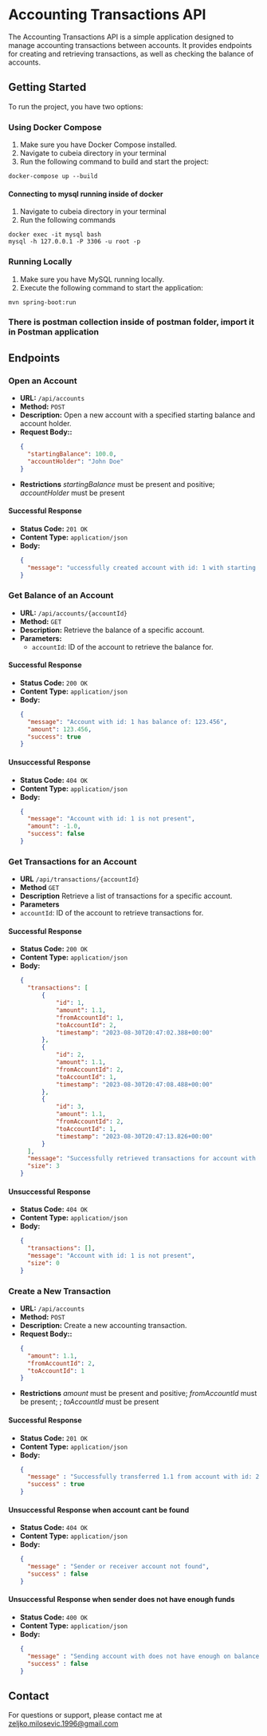 # Accounting Transactions API

The Accounting Transactions API is a simple application designed to manage accounting transactions between accounts. It provides endpoints for creating and retrieving transactions, as well as checking the balance of accounts.

## Getting Started

To run the project, you have two options:

### Using Docker Compose

1. Make sure you have Docker Compose installed.
2. Navigate to cubeia directory in your terminal
3. Run the following command to build and start the project:

```console
docker-compose up --build 
```

#### Connecting to mysql running inside of docker
1. Navigate to cubeia directory in your terminal
2. Run the following commands

```console
docker exec -it mysql bash
mysql -h 127.0.0.1 -P 3306 -u root -p 
```

### Running Locally

1. Make sure you have MySQL running locally.
2. Execute the following command to start the application:

```console
mvn spring-boot:run 
```

### There is postman collection inside of postman folder, import it in Postman application

## Endpoints

### Open an Account

- **URL:** `/api/accounts`
- **Method:** `POST`
- **Description:** Open a new account with a specified starting balance and account holder.
- **Request Body::**
  ```json
  {
    "startingBalance": 100.0,
    "accountHolder": "John Doe"
  }
  ``` 
- **Restrictions** *startingBalance* must be present and positive; *accountHolder* must be present

#### Successful Response

- **Status Code:** `201 OK`
- **Content Type:** `application/json`
- **Body:**
  ```json
  {
    "message": "uccessfully created account with id: 1 with starting amount: 123.456"
  }
  ```

### Get Balance of an Account

- **URL:** `/api/accounts/{accountId}`
- **Method:** `GET`
- **Description:** Retrieve the balance of a specific account.
- **Parameters:**
    - `accountId`: ID of the account to retrieve the balance for.

#### Successful Response

- **Status Code:** `200 OK`
- **Content Type:** `application/json`
- **Body:**
  ```json
  {
    "message": "Account with id: 1 has balance of: 123.456",
    "amount": 123.456,
    "success": true
  }


#### Unsuccessful Response

- **Status Code:** `404 OK`
- **Content Type:** `application/json`
- **Body:**
  ```json
  {
    "message": "Account with id: 1 is not present",
    "amount": -1.0,
    "success": false
  }

### Get Transactions for an Account

- **URL** `/api/transactions/{accountId}`
- **Method** `GET`
- **Description** Retrieve a list of transactions for a specific account.
- **Parameters**
- `accountId`: ID of the account to retrieve transactions for.

#### Successful Response

- **Status Code:** `200 OK`
- **Content Type:** `application/json`
- **Body:**
  ```json
  {
    "transactions": [
        {
            "id": 1,
            "amount": 1.1,
            "fromAccountId": 1,
            "toAccountId": 2,
            "timestamp": "2023-08-30T20:47:02.388+00:00"
        },
        {
            "id": 2,
            "amount": 1.1,
            "fromAccountId": 2,
            "toAccountId": 1,
            "timestamp": "2023-08-30T20:47:08.488+00:00"
        },
        {
            "id": 3,
            "amount": 1.1,
            "fromAccountId": 2,
            "toAccountId": 1,
            "timestamp": "2023-08-30T20:47:13.826+00:00"
        }
    ],
    "message": "Successfully retrieved transactions for account with id: 1",
    "size": 3
  }
#### Unsuccessful Response

- **Status Code:** `404 OK`
- **Content Type:** `application/json`
- **Body:**
  ```json
  {
    "transactions": [],
    "message": "Account with id: 1 is not present",
    "size": 0
  }

### Create a New Transaction

- **URL:** `/api/accounts`
- **Method:** `POST`
- **Description:** Create a new accounting transaction.
- **Request Body::**
  ```json
  {
    "amount": 1.1,
    "fromAccountId": 2,
    "toAccountId": 1
  }
  ```
- **Restrictions** *amount* must be present and positive; *fromAccountId* must be present; ; *toAccountId* must be present

#### Successful Response

- **Status Code:** `201 OK`
- **Content Type:** `application/json`
- **Body:**
  ```json
  {
    "message" : "Successfully transferred 1.1 from account with id: 2 to account with id: 1 with transaction id: 1",
    "success" : true
  }

#### Unsuccessful Response when account cant be found

- **Status Code:** `404 OK`
- **Content Type:** `application/json`
- **Body:**
  ```json
  {
    "message" : "Sender or receiver account not found",
    "success" : false
  }

#### Unsuccessful Response when sender does not have enough funds

- **Status Code:** `400 OK`
- **Content Type:** `application/json`
- **Body:**
  ```json
  {
    "message" : "Sending account with does not have enough on balance to complete transaction",
    "success" : false
  }

## Contact

For questions or support, please contact me at zeljko.milosevic.1996@gmail.com
